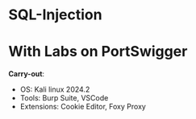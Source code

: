 # SQL-Injection
# With Labs on PortSwigger
**Carry-out**:
- OS: Kali linux 2024.2
- Tools: Burp Suite, VSCode
- Extensions: Cookie Editor, Foxy Proxy
